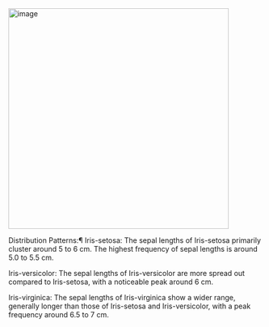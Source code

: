 <img width="436" alt="image" src="https://github.com/user-attachments/assets/3923a466-ff46-4268-bc47-37dc8f7a87c7">

Distribution Patterns:¶
Iris-setosa: The sepal lengths of Iris-setosa primarily cluster around 5 to 6 cm. The highest frequency of sepal lengths is around 5.0 to 5.5 cm.

Iris-versicolor: The sepal lengths of Iris-versicolor are more spread out compared to Iris-setosa, with a noticeable peak around 6 cm.

Iris-virginica: The sepal lengths of Iris-virginica show a wider range, generally longer than those of Iris-setosa and Iris-versicolor, with a peak frequency around 6.5 to 7 cm.
